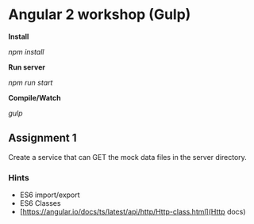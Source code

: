 # Angular 2 workshop (Gulp)

**Install**

_npm install_

**Run server**

_npm run start_

**Compile/Watch**

_gulp_

## Assignment 1
Create a service that can GET the mock data files in the server directory.

### Hints
  * ES6 import/export
  * ES6 Classes
  * [https://angular.io/docs/ts/latest/api/http/Http-class.html](Http docs)